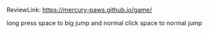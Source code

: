  ReviewLink: https://mercury-paws.github.io/game/

 long press space to big jump and normal click space to normal jump 

